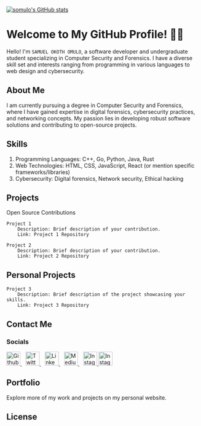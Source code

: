 <a href="https://github.com/FredMunene">
<img src="https://github-readme-stats.vercel.app/api?username=somulo1&show_icons=true&count_private=truetheme=dark#gh-dark-mode-only" alt="somulo's GitHub stats"/>
</a>

# Welcome to My GitHub Profile! 👨‍💻
Hello! I'm `SAMUEL OKOTH OMULO`, a software developer and undergraduate student specializing in Computer Security and Forensics. I have a diverse skill set and interests ranging from programming in various languages to web design and cybersecurity.
## About Me

I am currently pursuing a degree in Computer Security and Forensics, where I have gained expertise in digital forensics, cybersecurity practices, and networking concepts. My passion lies in developing robust software solutions and contributing to open-source projects.
## Skills

   1.  Programming Languages: C++, Go, Python, Java, Rust
   2. Web Technologies: HTML, CSS, JavaScript, React (or mention specific frameworks/libraries)
   3. Cybersecurity: Digital forensics, Network security, Ethical hacking
 

## Projects
Open Source Contributions

    Project 1
        Description: Brief description of your contribution.
        Link: Project 1 Repository

    Project 2
        Description: Brief description of your contribution.
        Link: Project 2 Repository

## Personal Projects

    Project 3
        Description: Brief description of the project showcasing your skills.
        Link: Project 3 Repository

## Contact Me
### Socials

<p align="left">
  <a href="https://github.com/somulo1" target="_blank" rel="noreferrer" style="margin-right: 10px;">
    <img src="https://github.com/somulo1/profileme-dev/blob/main/public/icons/socials/github.svg" width="36" height="36" alt="Github"/>
  </a>
  <a href="https://twitter.com/@jnr_omulo" target="_blank" rel="noreferrer" style="margin-right: 10px;">
    <img src="https://github.com/somulo1/profileme-dev/blob/main/public/icons/socials/twitter.svg" width="36" height="36" alt="Twitter"/>
  </a>
  <a href="www.linkedin.com/in/samuel-omulo-634694261" target="_blank" rel="noreferrer" style="margin-right: 10px;">
    <img src="https://github.com/somulo1/profileme-dev/blob/main/public/icons/socials/linkedin.svg" width="36" height="36" alt="LinkedIn"/>
  </a>
  <a href="https://medium.com/@jnr_omulo" target="_blank" rel="noreferrer" style="margin-right: 10px;">
    <img src="https://github.com/somulo1/profileme-dev/blob/main/public/icons/socials/medium.svg" width="36" height="36" alt="Medium"/>
  </a>
  <a href="https://medium.com/@jnr_omulo" target="_blank" rel="noreferrer">
    <img src="https://github.com/somulo1/profileme-dev/blob/main/public/icons/socials/instagram.svg" width="36" height="36" alt="Instagram"/>
  </a>
   <a href="https://Gmail.com/"mcomulosammy37@gmail.comtarget="_blank" rel="noreferrer">
    <img src="https://github.com/somulo1/profileme-dev/blob/main/public/icons/socials/instagram.svg" width="36" height="36" alt="Instagram"/>
  </a>
</p>

## Portfolio

Explore more of my work and projects on my personal website.
## License
